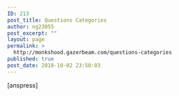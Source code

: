 ```yaml
---
ID: 213
post_title: Questions Categories
author: ng23055
post_excerpt: ""
layout: page
permalink: >
  http://monkshood.gazerbeam.com/questions-categories
published: true
post_date: 2018-10-02 23:50:03
---
```

[anspress]